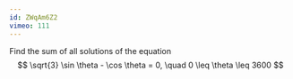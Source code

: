 ```yaml
---
id: ZWqAm6Z2
vimeo: 111
---
```


Find the sum of all solutions of the equation
$$
\sqrt{3} \sin \theta - \cos \theta = 0, \quad 0 \leq \theta \leq 3600
$$
